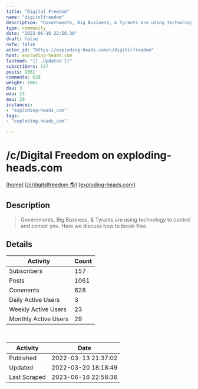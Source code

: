 ```yaml
---
title: "Digital Freedom" 
name: "digitslfreedom"
description: "Governments, Big Business, & Tyrants are using technology to control and censor you. Here we discuss how to break free."
type: community
date: "2023-06-16 22:56:36"
draft: false
nsfw: false
actor_id: "https://exploding-heads.com/c/digitslfreedom"
host: exploding-heads.com
lastmod: "{[ .Updated }}"
subscribers: 157
posts: 1061
comments: 628
weight: 1061
dau: 3
wau: 23
mau: 29
instances:
- "exploding-heads_com"
tags: 
- "exploding-heads_com"

---
```


# /c/Digital Freedom on exploding-heads.com

[[home](/)]
[[/c/digitslfreedom 🌎](https://exploding-heads.com/c/digitslfreedom)]
[[exploding-heads.com](/instances/exploding-heads_com)]


## Description 

<blockquote class="description">
Governments, Big Business, & Tyrants are using technology to control and censor you. Here we discuss how to break free.
</blockquote>


## Details

| Activity | Count  |
|----------------------|---|
| Subscribers          | 157 |
| Posts                | 1061  |
| Comments             | 628  |
| Daily Active Users   | 3  |
| Weekly Active Users  | 23  |
| Monthly Active Users | 29  |

<br>

| Activity | Date |
|----------------------|---|
| Published            | 2022-03-13 21:37:02 |
| Updated              | 2022-03-20 18:18:49 |
| Last Scraped         | 2023-06-16 22:56:36 |
